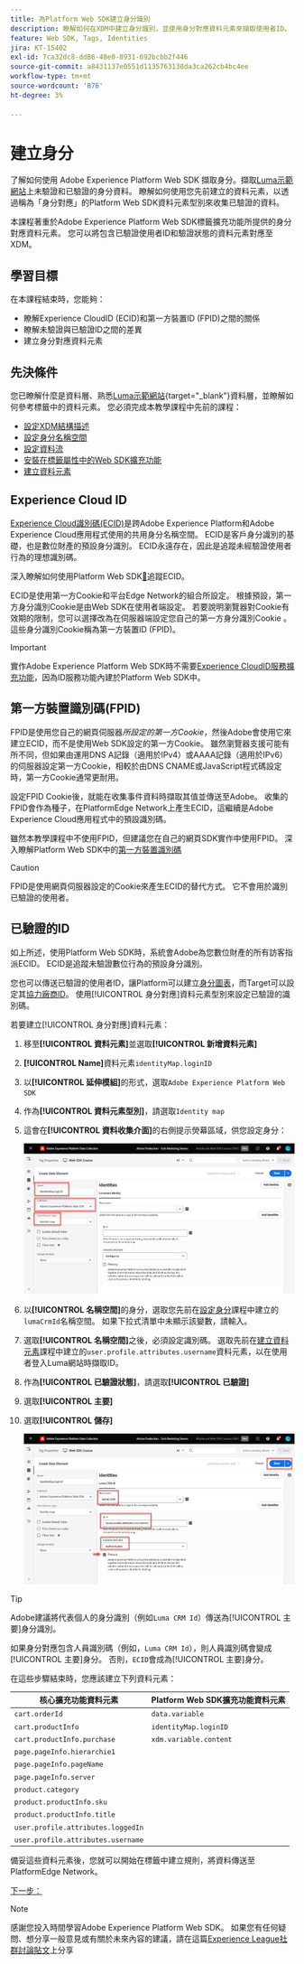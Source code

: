 ```yaml
---
title: 為Platform Web SDK建立身分識別
description: 瞭解如何在XDM中建立身分識別，並使用身分對應資料元素來擷取使用者ID。 本課程是「使用 Web SDK 實施 Adob​​e Experience Cloud」教學課程的一部分。
feature: Web SDK, Tags, Identities
jira: KT-15402
exl-id: 7ca32dc8-dd86-48e0-8931-692bcbb2f446
source-git-commit: a8431137e0551d1135763138da3ca262cb4bc4ee
workflow-type: tm+mt
source-wordcount: '876'
ht-degree: 3%

---
```


# 建立身分

了解如何使用 Adob&#x200B;&#x200B;e Experience Platform Web SDK 擷取身分。擷取[Luma示範網站](https://luma.enablementadobe.com/content/luma/us/en.html)上未驗證和已驗證的身分資料。 瞭解如何使用您先前建立的資料元素，以透過稱為「身分對應」的Platform Web SDK資料元素型別來收集已驗證的資料。

本課程著重於Adobe Experience Platform Web SDK標籤擴充功能所提供的身分對應資料元素。 您可以將包含已驗證使用者ID和驗證狀態的資料元素對應至XDM。

## 學習目標

在本課程結束時，您能夠：

* 瞭解Experience CloudID (ECID)和第一方裝置ID (FPID)之間的關係
* 瞭解未驗證與已驗證ID之間的差異
* 建立身分對應資料元素

## 先決條件

您已瞭解什麼是資料層、熟悉[Luma示範網站](https://luma.enablementadobe.com/content/luma/us/en.html){target="_blank"}資料層，並瞭解如何參考標籤中的資料元素。 您必須完成本教學課程中先前的課程：

* [設定XDM結構描述](configure-schemas.md)
* [設定身分名稱空間](configure-identities.md)
* [設定資料流](configure-datastream.md)
* [安裝在標籤屬性中的Web SDK擴充功能](install-web-sdk.md)
* [建立資料元素](create-data-elements.md)


## Experience Cloud ID

[Experience Cloud識別碼(ECID)](https://experienceleague.adobe.com/en/docs/experience-platform/identity/features/ecid)是跨Adobe Experience Platform和Adobe Experience Cloud應用程式使用的共用身分名稱空間。 ECID是客戶身分識別的基礎，也是數位財產的預設身分識別。 ECID永遠存在，因此是追蹤未經驗證使用者行為的理想識別碼。

<!-- FYI I commented this out because it was breaking the build - Jack
>[!TIP]
>
> When you use the Experience Platform Web SDK to set up Adobe applications on your digital properties, the ECID is generated at the Adobe Edge server level. As such, ECID is not viewable on the client-side network request payload. You can view the ECID by seeing the Preview tab of the network request, or by using the [Adobe Experience Platform Debugger Edge Trace](set-up-analytics.md#experience-cloud-id-validation).
>![View ECID](assets/validate-dev-console-ecid.png)
-->

深入瞭解如何使用Platform Web SDK[&#128279;](https://experienceleague.adobe.com/en/docs/experience-platform/edge/identity/overview)追蹤ECID。

ECID是使用第一方Cookie和平台Edge Network的組合所設定。 根據預設，第一方身分識別Cookie是由Web SDK在使用者端設定。 若要說明瀏覽器對Cookie有效期的限制，您可以選擇改為在伺服器端設定您自己的第一方身分識別Cookie 。 這些身分識別Cookie稱為第一方裝置ID (FPID)。

>[!IMPORTANT]
>
>實作Adobe Experience Platform Web SDK時不需要[Experience CloudID服務擴充功能](https://exchange.adobe.com/apps/ec/100160/adobe-experience-cloud-id-launch-extension)，因為ID服務功能內建於Platform Web SDK中。

## 第一方裝置識別碼(FPID)

FPID是使用您自己的網頁伺服器&#x200B;_所設定的第一方Cookie_，然後Adobe會使用它來建立ECID，而不是使用Web SDK設定的第一方Cookie。 雖然瀏覽器支援可能有所不同，但如果由運用DNS A記錄（適用於IPv4）或AAAA記錄（適用於IPv6）的伺服器設定第一方Cookie，相較於由DNS CNAME或JavaScript程式碼設定時，第一方Cookie通常更耐用。

設定FPID Cookie後，就能在收集事件資料時擷取其值並傳送至Adobe。 收集的FPID會作為種子，在PlatformEdge Network上產生ECID，這繼續是Adobe Experience Cloud應用程式中的預設識別碼。

雖然本教學課程中不使用FPID，但建議您在自己的網頁SDK實作中使用FPID。 深入瞭解Platform Web SDK中的[第一方裝置識別碼](https://experienceleague.adobe.com/en/docs/experience-platform/edge/identity/first-party-device-ids)

>[!CAUTION]
>
> FPID是使用網頁伺服器設定的Cookie來產生ECID的替代方式。 它不會用於識別已驗證的使用者。

## 已驗證的ID

如上所述，使用Platform Web SDK時，系統會Adobe為您數位財產的所有訪客指派ECID。 ECID是追蹤未驗證數位行為的預設身分識別。

您也可以傳送已驗證的使用者ID，讓Platform可以建立[身分圖表](https://experienceleague.adobe.com/en/docs/platform-learn/tutorials/identities/understanding-identity-and-identity-graphs)，而Target可以設定其[協力廠商ID](https://experienceleague.adobe.com/en/docs/target/using/audiences/visitor-profiles/3rd-party-id)。 使用[!UICONTROL 身分對應]資料元素型別來設定已驗證的識別碼。

若要建立[!UICONTROL 身分對應]資料元素：

1. 移至&#x200B;**[!UICONTROL 資料元素]**&#x200B;並選取&#x200B;**[!UICONTROL 新增資料元素]**

1. **[!UICONTROL Name]**&#x200B;資料元素`identityMap.loginID`

1. 以&#x200B;**[!UICONTROL 延伸模組]**&#x200B;的形式，選取`Adobe Experience Platform Web SDK`

1. 作為&#x200B;**[!UICONTROL 資料元素型別]**，請選取`Identity map`

1. 這會在&#x200B;**[!UICONTROL 資料收集介面]**&#x200B;的右側提示熒幕區域，供您設定身分：

   ![資料彙集介面](assets/identity-identityMap-setup.png)

1. 以&#x200B;**[!UICONTROL 名稱空間]**&#x200B;的身分，選取您先前在[設定身分](configure-identities.md)課程中建立的`lumaCrmId`名稱空間。 如果下拉式清單中未顯示該變數，請輸入。

1. 選取&#x200B;**[!UICONTROL 名稱空間]**&#x200B;之後，必須設定識別碼。 選取先前在[建立資料元素](create-data-elements.md#create-data-elements-to-capture-the-data-layer)課程中建立的`user.profile.attributes.username`資料元素，以在使用者登入Luma網站時擷取ID。

   <!--  >[!TIP]
    >
    >You can verify the **[!UICONTROL Luma CRM ID]** is collected in a data element on the web property by going to the [Luma Demo site](https://luma.enablementadobe.com/content/luma/us/en.html), logging in, [switching the tag environment](validate-with-debugger.md#use-the-experience-platform-debugger-to-map-to-your-tag-property) to your own, and typing `_satellite.getVar("user.profile.attributes.username")` in the web browser developer console.
    >
    >   ![Data Element  ID ](assets/identity-data-element-customer-id.png)
    -->

1. 作為&#x200B;**[!UICONTROL 已驗證狀態]**，請選取&#x200B;**[!UICONTROL 已驗證]**
1. 選取&#x200B;**[!UICONTROL 主要]**

1. 選取&#x200B;**[!UICONTROL 儲存]**

   ![資料彙集介面](assets/identity-id-namespace.png)

>[!TIP]
>
> Adobe建議將代表個人的身分識別（例如`Luma CRM Id`）傳送為[!UICONTROL 主要]身分識別。
>
> 如果身分對應包含人員識別碼（例如，`Luma CRM Id`），則人員識別碼會變成[!UICONTROL 主要]身分。 否則，`ECID`會成為[!UICONTROL 主要]身分。




<!--
1. Once the data element is configured in **[!UICONTROL Data Collection interface]**, it can be tested on the Luma web property like any other Data Element. Enter the following script in the browser developer console
   
   
   ```
   _satellite.getVar('identityMap.loginID')
   ```  

   ![Data Collection interface](assets/identity-consoleIdentityDataElement.png)
   
   >[!NOTE]
   >
   >ECID identifier will NOT populate in the Data Element, as this is configured already with Platform Web SDK.   
-->

在這些步驟結束時，您應該建立下列資料元素：

| 核心擴充功能資料元素 | Platform Web SDK擴充功能資料元素 |
-----------------------------|-------------------------------
| `cart.orderId` | `data.variable` |
| `cart.productInfo` | `identityMap.loginID` |
| `cart.productInfo.purchase` | `xdm.variable.content` |
| `page.pageInfo.hierarchie1` | |
| `page.pageInfo.pageName` | |
| `page.pageInfo.server` | |
| `product.category` | |
| `product.productInfo.sku` | |
| `product.productInfo.title` | |
| `user.profile.attributes.loggedIn` | |
| `user.profile.attributes.username` | |

備妥這些資料元素後，您就可以開始在標籤中建立規則，將資料傳送至PlatformEdge Network。

[下一步： ](create-tag-rule.md)

>[!NOTE]
>
>感謝您投入時間學習Adobe Experience Platform Web SDK。 如果您有任何疑問、想分享一般意見或有關於未來內容的建議，請在這篇[Experience League社群討論貼文](https://experienceleaguecommunities.adobe.com/t5/adobe-experience-platform-data/tutorial-discussion-implement-adobe-experience-cloud-with-web/td-p/444996)上分享
